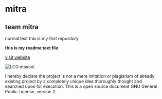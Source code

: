 # mitra

## team mitra

normal text 
this is my first repository

**this is my readme text file**

[visit website](https://github.com "github")

![LCO mascot](https://github.com/mascot.png)

I hereby declare the project is not a mere imitation or plagiarism of already existing project by a completely unique idea thoroughly thought and searched upon for execution. This is a open source document GNU General Public License, version 2 

